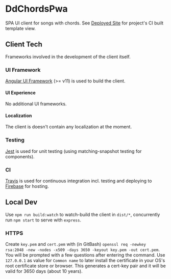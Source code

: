 # DdChordsPwa

SPA UI client for songs with chords. See [Deployed Site] for project's CI built template view.

## Client Tech

Frameworks involved in the development of the client itself.

### UI Framework

[Angular UI Framework] (>= v11) is used to build the client.

#### UI Experience

No additional UI frameworks.

#### Localization

The client is doesn't contain any localization at the moment.

### Testing

[Jest] is used for unit testing (using matching-snapshot testing for components).

### CI

[Travis] is used for continuous integration incl. testing and deploying to [Firebase] for hosting.

## Local Dev

Use `npm run build:watch` to watch-build the client in `dist/*`, concurrently run `npm start` to serve with `express`.

### HTTPS

Create `key.pem` and `cert.pem` with (in GitBash) `openssl req -newkey rsa:2048 -new -nodes -x509 -days 3650 -keyout key.pem -out cert.pem`.
You will be prompted with a few questions after entering the command.
Use `127.0.0.1` as value for `Common name` to later install the certificate in your OS's root certificate store or browser.
This generates a cert-key pair and it will be valid for 3650 days (about 10 years).

[angular ui framework]: https://angular.io
[deployed site]: https://dd-chords.web.app/
[firebase]: https://firebase.google.com/
[jest]: https://facebook.github.io/jest
[travis]: https://travis-ci.org
